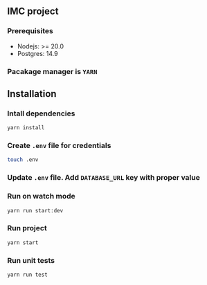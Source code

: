 ## IMC project

### Prerequisites 
- Nodejs: >= 20.0
- Postgres: 14.9

### Pacakage manager is `YARN`


## Installation

### Intall dependencies
```bash
yarn install
```

### Create `.env` file for credentials
```bash
touch .env
```

### Update `.env` file. Add `DATABASE_URL` key with proper value

### Run on watch mode
```bash
yarn run start:dev
```


### Run project
```bash
yarn start
```

### Run unit tests
```bash
yarn run test
```
